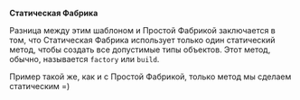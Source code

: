 **Статическая Фабрика**

Разница между этим шаблоном и Простой Фабрикой заключается в том, что Статическая Фабрика использует только один
статический метод, чтобы создать все допустимые типы объектов. Этот метод, обычно, называется `factory` или `build`.

Пример такой же, как и с Простой Фабрикой, только метод мы сделаем статическим =)